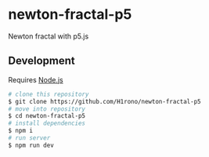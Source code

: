 # newton-fractal-p5

Newton fractal with p5.js

## Development

Requires [Node.js](https://nodejs.org/)

```bash
# clone this repository
$ git clone https://github.com/H1rono/newton-fractal-p5
# move into repository
$ cd newton-fractal-p5
# install dependencies
$ npm i
# run server
$ npm run dev
```
